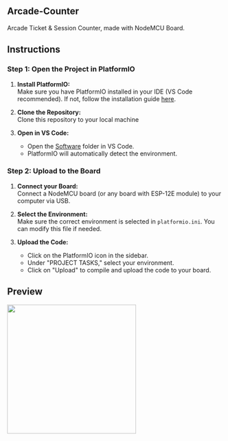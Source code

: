 ## Arcade-Counter
Arcade Ticket & Session Counter, made with NodeMCU Board.

## Instructions

### Step 1: Open the Project in PlatformIO

1. **Install PlatformIO:**  
   Make sure you have PlatformIO installed in your IDE (VS Code recommended). If not, follow the installation guide [here](https://platformio.org/install).

2. **Clone the Repository:**  
   Clone this repository to your local machine

3. **Open in VS Code:**  
   - Open the [Software](https://github.com/bora-sy/Arcade-Counter/tree/main/Software) folder in VS Code.
   - PlatformIO will automatically detect the environment.

### Step 2: Upload to the Board

1. **Connect your Board:**  
   Connect a NodeMCU board (or any board with ESP-12E module) to your computer via USB.

2. **Select the Environment:**  
   Make sure the correct environment is selected in `platformio.ini`. You can modify this file if needed.

3. **Upload the Code:**  
   - Click on the PlatformIO icon in the sidebar.
   - Under "PROJECT TASKS," select your environment.
   - Click on "Upload" to compile and upload the code to your board.
  
## Preview

<img src="https://github.com/user-attachments/assets/8ca85002-5d65-4c50-92dd-5e7773fc2851" width="300">
